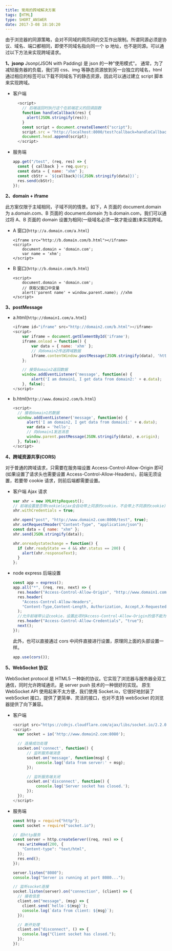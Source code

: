 ```yaml
---
title: 常用的跨域解决方案
tags: [HTML]
type: SHORT_ANSWER
date: 2017-3-08 18:10:20
---
```


由于浏览器的同源策略，会对不同域的网页间的交互作出限制。所谓同源必须是协议、域名、端口都相同，即使不同域名指向同一个 ip 地址，也不是同源。可以通过以下方法来实现跨域请求。

**1、jsonp**
Jsonp(JSON with Padding) 是 json 的一种"使用模式"。
通常，为了减轻服务器的负载，我们将 css、img 等静态资源放到另一台独立的域名，html 通过相应的标签可以下载不同域名下的静态资源，因此可以通过建立 script 脚本来实现跨域。

- 客户端

  ```js
    <script>
      // 后端返回时执行这个在前端定义的回调函数
      function handleCallback(res) {
        alert(JSON.stringify(res));
      }
      const script = document.createElement("script");
      script.src = "http://localhost:8000/test?callback=handleCallback";
      document.head.append(script);
    </script>
  ```

- 服务端

  ```js
  app.get("/test", (req, res) => {
    const { callback } = req.query;
    const data = { name: "xhm" };
    const cbStr = `${callback}(${JSON.stringify(data)})`;
    res.send(cbStr);
  });
  ```

**2、domain + iframe**

此方案仅限于主域相同，子域不同的情景。如下，A 页面的 document.domain 为 a.domain.com、B 页面的 document.domain 为 b.domain.com，我们可以通过将 A、B 页面的 domain 设置为相同(一级域名必须一致才能设置)来实现跨域。

- A 窗口(`http://a.domain.com/a.html`)

  ```
  <iframe src="http://b.domain.com/b.html"></iframe>
  <script>
      document.domain = 'domain.com';
      var name = 'xhm';
  </script>
  ```

- B 窗口(`http://b.domain.com/b.html`)

  ```
  <script>
      document.domain = 'domain.com';
      // 获取父窗口中变量
      alert('parent name' + window.parent.name); //xhm
  </script>
  ```

**3、postMessage**

- a.html(`http://domain1.com/a.html`)

  ```js
  <iframe id="iframe" src="http://domain2.com/b.html"></iframe>
  <script>
      var iframe = document.getElementById('iframe');
      iframe.onload = function() {
          var data = { name: 'xhm' };
          // 向domain2传送跨域数据
          iframe.contentWindow.postMessage(JSON.stringify(data), 'http://www.domain2.com/b.html');
      };

      // 接受domain2返回数据
      window.addEventListener('message', function(e) {
          alert('I am domain1, I get data from domain2:' + e.data);
      }, false);
  </script>
  ```

- b.html(`http://www.domain2.com/b.html`)

  ```js
  <script>
    // 接收domain1的数据
    window.addEventListener('message', function(e) {
        alert('I am domain2, I get data from domain1:' + e.data);
        var data = 'hello';
        // 向domain1发送消息
        window.parent.postMessage(JSON.stringify(data), e.origin);
    }, false);
  </script>
  ```

**4、跨域资源共享(CORS)**

对于普通的跨域请求，只需要在服务端设置 Access-Control-Allow-Origin 即可(如果设置了请求头也需要设置 Access-Control-Allow-Headers)，前端无须设置，若要带 cookie 请求，则前后端都需要设置。

- 客户端 Ajax 请求

  ```js
  var xhr = new XMLHttpRequest();
  // 前端设置是否带cookie(ajax会自动带上同源的cookie，不会带上不同源的cookie)
  xhr.withCredentials = true;

  xhr.open("post", "http://www.domain2.com:8000/test", true);
  xhr.setRequestHeader("Content-Type", "application/json");
  const data = { name: "xhm" };
  xhr.send(JSON.stringify(data));

  xhr.onreadystatechange = function() {
    if (xhr.readyState == 4 && xhr.status == 200) {
      alert(xhr.responseText);
    }
  };
  ```

- node express 后端设置

  ```js
  const app = express();
  app.all("*", (req, res, next) => {
    res.header("Access-Control-Allow-Origin", "http://www.domain1.com:8000");
    res.header(
      "Access-Control-Allow-Headers",
      "Content-Type,Content-Length, Authorization, Accept,X-Requested-With"
    );
    //允许前端带认证cookie，设置此项时Access-Control-Allow-Origin的值不能为*
    res.header("Access-Control-Allow-Credentials", "true");
    next();
  });
  ```

  此外，也可以直接通过 cors 中间件直接进行设置，原理同上面的头部设置一样。

  ```js
  app.use(cors());
  ```

**5、WebSocket 协议**

WebSocket protocol 是 HTML5 一种新的协议。它实现了浏览器与服务器全双工通信，同时允许跨域通讯，是 server push 技术的一种很好的实现。
原生 WebSocket API 使用起来不太方便，我们使用 Socket.io，它很好地封装了 webSocket 接口，提供了更简单、灵活的接口，也对不支持 webSocket 的浏览器提供了向下兼容。

- 客户端

  ```js
  <script src="https://cdnjs.cloudflare.com/ajax/libs/socket.io/2.2.0/socket.io.dev.js"></script>
  <script>
    var socket = io('http://www.domain2.com:8080');

    // 连接成功处理
    socket.on('connect', function() {
        // 监听服务端消息
        socket.on('message', function(msg) {
            console.log('data from server:' + msg);
        });

        // 监听服务端关闭
        socket.on('disconnect', function() {
            console.log('Server socket has closed.');
        });
    });
  </script>
  ```

- 服务端

  ```js
  const http = require("http");
  const socket = require("socket.io");

  // 启http服务
  const server = http.createServer((req, res) => {
    res.writeHead(200, {
      "Content-type": "text/html",
    });
    res.end();
  });

  server.listen("8080");
  console.log("Server is running at port 8080...");

  // 监听socket连接
  socket.listen(server).on("connection", (client) => {
    // 接收信息
    client.on("message", (msg) => {
      client.send(`hello：${msg}`);
      console.log(`data from client: ${msg}`);
    });

    // 断开处理
    client.on("disconnect", () => {
      console.log("Client socket has closed.");
    });
  });
  ```
